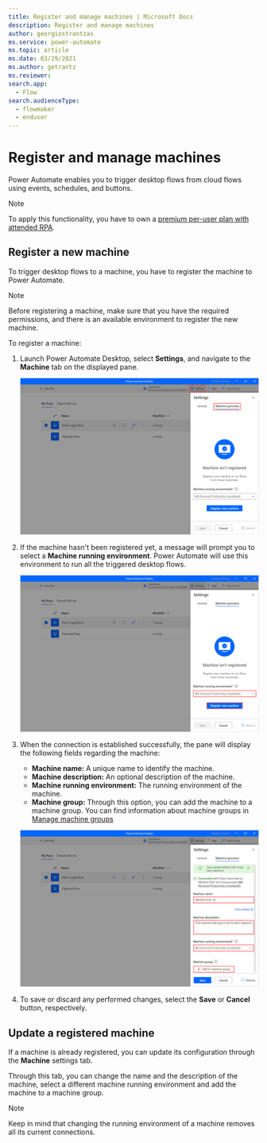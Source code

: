 ```yaml
---
title: Register and manage machines | Microsoft Docs
description: Register and manage machines
author: georgiostrantzas
ms.service: power-automate
ms.topic: article
ms.date: 03/29/2021
ms.author: getrantz
ms.reviewer:
search.app: 
  - Flow
search.audienceType: 
  - flowmaker
  - enduser
---
```


# Register and manage machines

Power Automate enables you to trigger desktop flows from cloud flows using events, schedules, and buttons. 

> [!NOTE]
> To apply this functionality, you have to own a [premium per-user plan with attended RPA](). 

## Register a new machine

To trigger desktop flows to a machine, you have to register the machine to Power Automate. 

> [!NOTE]
> Before registering a machine, make sure that you have the required
permissions, and there is an available environment to register the new machine.

To register a machine:

1. Launch Power Automate Desktop, select **Settings**, and navigate to the **Machine** tab on the displayed pane. 

    ![The Machine tab in Settings](./media/manage-machines/machine-settings.png)

1. If the machine hasn't been registered yet, a message will prompt you to select a **Machine running environment**. Power Automate will use this environment to run all the triggered desktop flows.

    ![A message that prompts user to register the machine](./media/manage-machines/register-machine.png)

1. When the connection is established successfully, the pane will display the following fields regarding the machine:
    - **Machine name:** A unique name to identify the machine.
    - **Machine description:** An optional description of the machine.
    - **Machine running environment:** The running environment of the machine.
    - **Machine group:** Through this option, you can add the machine to a machine group. You can find information about machine groups in [Manage machine groups](manage-machine-groups.md)

    ![The details of a machine](./media/manage-machines/machine-details.png)

1. To save or discard any performed changes, select the **Save** or **Cancel** button, respectively.

## Update a registered machine

If a machine is already registered, you can update its configuration through the **Machine** settings tab.

Through this tab, you can change the name and the description of the machine, select a different machine running environment and add the machine to a machine group.

> [!NOTE]
> Keep in mind that changing the running environment of a machine removes all its current connections.
